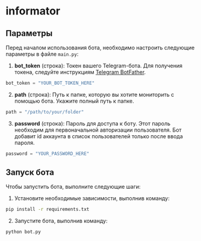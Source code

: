 # informator

## Параметры

Перед началом использования бота, необходимо настроить следующие параметры в файле `main.py`:

1. **bot_token** (строка): Токен вашего Telegram-бота. Для получения токена, следуйте инструкциям [Telegram BotFather](https://core.telegram.org/bots#botfather).

```python
bot_token = "YOUR_BOT_TOKEN_HERE"
```

2. **path** (строка): Путь к папке, которую вы хотите мониторить с помощью бота. Укажите полный путь к папке.

```python
path = "/path/to/your/folder"
```

3. **password** (строка): Пароль для доступа к боту. Этот пароль необходим для первоначальной авторизации пользователя. Бот добавит id аккаунта в список пользователей только после ввода пароля.

```python
password = "YOUR_PASSWORD_HERE"
```

## Запуск бота

Чтобы запустить бота, выполните следующие шаги:

1. Установите необходимые зависимости, выполнив команду:

```bash
pip install -r requirements.txt
```

2. Запустите бота, выполнив команду:

```bash
python bot.py
```
